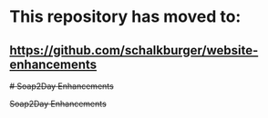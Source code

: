 # This repository has moved to:
## <https://github.com/schalkburger/website-enhancements>

~~# Soap2Day Enhancements~~

~~Soap2Day Enhancements~~
